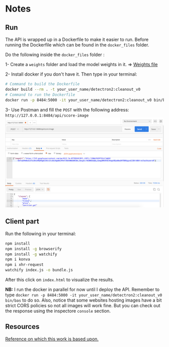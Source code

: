 # Notes

## Run  

The API is wrapped up in a Dockerfile to make it easier to run.
Before running the Dockerfile which can be found in the `docker_files` folder.

Do the following inside the `docker_files` folder :  

1- Create a `weights` folder and load the model weights in it. => [Weights file](https://drive.google.com/file/d/1Y4YeSB3mQ0PN9zuAdSPKtPV1jNpYa_IX/view?usp=sharing)

2- Install docker if you don't have it. Then type in your terminal:

```sh
# Command to build the Dockerfile
docker build --rm . -t your_user_name/detectron2:cleanout_v0
# Command to run the Dockerfile
docker run -p 8484:5000 -it your_user_name/detectron2:cleanout_v0 bin/bas
```

3- Use Postman and fill the `POST` with the following address: `http://127.0.0.1:8484/api/score-image`
![Postman Configuration](postman_config.png)

## Client part

Run the following in your terminal:

```sh
npm install
npm install -g browserify
npm install -g watchify
npm i konva
npm i xhr-request
watchify index.js -o bundle.js
```

After this click on `index.html` to visualize the results.

**NB:**
I run the docker in parallel for now until I deploy the API.
Remember to type `docker run -p 8484:5000 -it your_user_name/detectron2:cleanout_v0 bin/bas` to do so.
Also, notice that some websites hosting images have a bit strict CORS policies so not all images will work fine. But you can check out the response using the inspectore `console` section.

## Resources

[Reference on which this work is based upon.](https://towardsdatascience.com/detectron2-the-basic-end-to-end-tutorial-5ac90e2f90e3)
